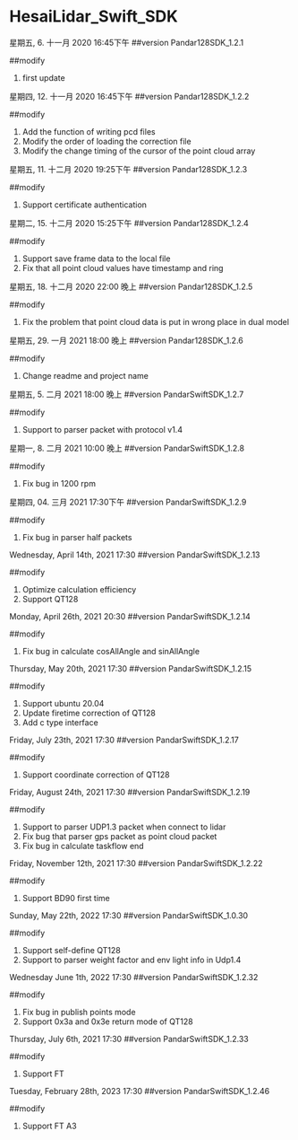 # HesaiLidar_Swift_SDK

星期五, 6. 十一月 2020 16:45下午 
##version
Pandar128SDK_1.2.1 

##modify
1. first update

星期四, 12. 十一月 2020 16:45下午 
##version
Pandar128SDK_1.2.2 

##modify
1. Add the function of writing pcd files
2. Modify the order of loading the correction file
3. Modify the change timing of the cursor of the point cloud array

星期五, 11. 十二月 2020 19:25下午 
##version
Pandar128SDK_1.2.3 

##modify
1. Support certificate authentication

星期二, 15. 十二月 2020 15:25下午 
##version
Pandar128SDK_1.2.4 

##modify
1. Support save frame data to the local file
2. Fix that all point cloud values have timestamp and ring


星期五, 18. 十二月 2020 22:00 晚上
##version
Pandar128SDK_1.2.5

##modify
1. Fix the problem that point cloud data is put in wrong place in dual model

星期五, 29. 一月 2021 18:00 晚上
##version
Pandar128SDK_1.2.6

##modify
1. Change readme and project name

星期五, 5. 二月 2021 18:00 晚上
##version
PandarSwiftSDK_1.2.7

##modify
1. Support to parser packet with protocol v1.4


星期一, 8. 二月 2021 10:00 晚上
##version
PandarSwiftSDK_1.2.8

##modify
1. Fix bug in 1200 rpm

星期四, 04. 三月 2021 17:30下午 
##version
PandarSwiftSDK_1.2.9

##modify
1. Fix bug in parser half packets

Wednesday, April 14th, 2021 17:30
##version
PandarSwiftSDK_1.2.13

##modify
1. Optimize calculation efficiency
2. Support QT128

Monday, April 26th, 2021 20:30
##version
PandarSwiftSDK_1.2.14

##modify
1. Fix bug in calculate cosAllAngle and sinAllAngle

Thursday, May 20th, 2021 17:30
##version
PandarSwiftSDK_1.2.15

##modify
1. Support ubuntu 20.04
2. Update firetime correction of QT128
3. Add c type interface

Friday, July 23th, 2021 17:30
##version
PandarSwiftSDK_1.2.17

##modify
1. Support coordinate correction of QT128 


Friday, August 24th, 2021 17:30
##version
PandarSwiftSDK_1.2.19

##modify
1. Support to parser UDP1.3 packet when connect to lidar
2. Fix bug that parser gps packet as point cloud packet
3. Fix bug in calculate taskflow end

Friday, November 12th, 2021 17:30
##version
PandarSwiftSDK_1.2.22

##modify
1. Support BD90 first time

Sunday, May 22th, 2022 17:30
##version
PandarSwiftSDK_1.0.30

##modify
1. Support self-define QT128 
2. Support to parser weight factor and env light info in Udp1.4

Wednesday June 1th, 2022 17:30
##version
PandarSwiftSDK_1.2.32

##modify
1. Fix bug in publish points mode
2. Support 0x3a and 0x3e return mode of QT128

Thursday, July 6th, 2021 17:30
##version
PandarSwiftSDK_1.2.33

##modify
1. Support FT

Tuesday, February 28th, 2023 17:30
##version
PandarSwiftSDK_1.2.46

##modify
1. Support FT A3